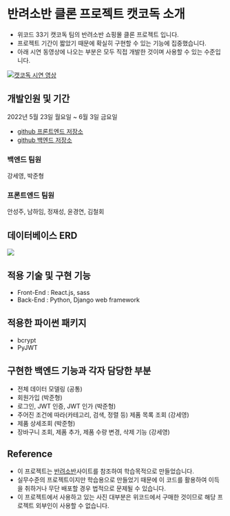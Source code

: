 # 반려소반 클론 프로젝트 캣코독 소개
- 위코드 33기 캣코독 팀의 반려소반 쇼핑몰 클론 프로젝트 입니다.
- 프로젝트 기간이 짧았기 때문에 확실히 구현할 수 있는 기능에 집중했습니다.
- 아래 시연 동영상에 나오는 부분은 모두 직접 개발한 것이며 사용할 수 있는 수준입니다.
 
[![캣코독 시연 영상](http://img.youtube.com/vi/8TGcXP2G_N4/0.jpg)](https://www.youtube.com/watch?v=8TGcXP2G_N4)
 
## 개발인원 및 기간
2022년 5월 23일 월요일 ~ 6월 3일 금요일
- [github 프론트엔드 저장소](https://github.com/wecode-bootcamp-korea/33-1st-CatCoDog-frontend)
- [github 백엔드 저장소](https://github.com/wecode-bootcamp-korea/33-1st-CatCoDog-backend)

### 백엔드 팀원
강세영, 박준형
### 프론트엔드 팀원
안성주, 남하임, 정재성, 윤경연, 김철회

## 데이터베이스 ERD
![](https://velog.velcdn.com/images/stresszero/post/54321f3f-a31d-415d-a046-3ac7b461bd19/image.PNG)

## 적용 기술 및 구현 기능
- Front-End : React.js, sass
- Back-End : Python, Django web framework
## 적용한 파이썬 패키지
- bcrypt
- PyJWT
## 구현한 백엔드 기능과 각자 담당한 부분
- 전체 데이터 모델링 (공통)
- 회원가입 (박준형)
- 로그인, JWT 인증, JWT 인가 (박준형)
- 주어진 조건에 따라(카테고리, 검색, 정렬 등) 제품 목록 조회 (강세영)
- 제품 상세조회 (박준형)
- 장바구니 조회, 제품 추가, 제품 수량 변경, 삭제 기능 (강세영)

## Reference
- 이 프로젝트는 [반려소반](https://petsoban.com/)사이트를 참조하여 학습목적으로 만들었습니다.
- 실무수준의 프로젝트이지만 학습용으로 만들었기 때문에 이 코드를 활용하여 이득을 취하거나 무단 배포할 경우 법적으로 문제될 수 있습니다.
- 이 프로젝트에서 사용하고 있는 사진 대부분은 위코드에서 구매한 것이므로 해당 프로젝트 외부인이 사용할 수 없습니다.
